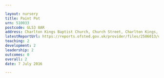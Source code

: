 ```yaml
---

layout: nursery
title: Paint Pot
urn: 510033
postcode: GL53 8AR
address: Charlton Kings Baptist Church, Church Street, Charlton Kings, Cheltenham, Gloucestershire, GL53 8AR
latestReportUrl: https://reports.ofsted.gov.uk/provider/files/2586013/urn/510033.pdf
teaching: 2
development: 2
leadership: 2
outcomes: 0
overall: 2
date: 7 July 2016

---
```

